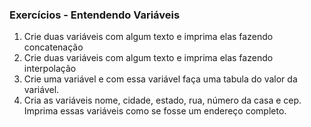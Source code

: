 ### Exercícios - Entendendo Variáveis

1. Crie duas variáveis com algum texto e imprima elas fazendo concatenação
2. Crie duas variáveis com algum texto e imprima elas fazendo interpolação
3. Crie uma variável e com essa variável faça uma tabula do valor da variável.
4. Cria as variáveis nome, cidade, estado, rua, número da casa e cep. Imprima essas variáveis como se fosse um endereço completo.